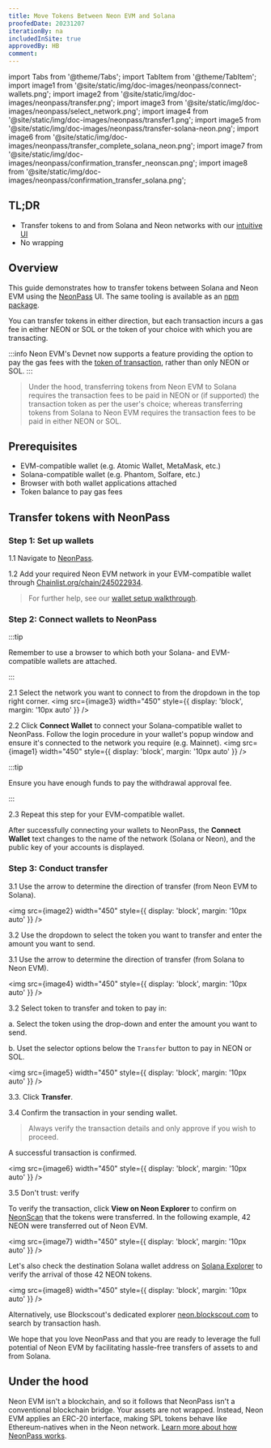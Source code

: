 ```yaml
---
title: Move Tokens Between Neon EVM and Solana
proofedDate: 20231207
iterationBy: na
includedInSite: true
approvedBy: HB
comment:
---
```


import Tabs from '@theme/Tabs';
import TabItem from '@theme/TabItem';
import image1 from '@site/static/img/doc-images/neonpass/connect-wallets.png';
import image2 from '@site/static/img/doc-images/neonpass/transfer.png';
import image3 from '@site/static/img/doc-images/neonpass/select_network.png';
import image4 from '@site/static/img/doc-images/neonpass/transfer1.png';
import image5 from '@site/static/img/doc-images/neonpass/transfer-solana-neon.png';
import image6 from '@site/static/img/doc-images/neonpass/transfer_complete_solana_neon.png';
import image7 from '@site/static/img/doc-images/neonpass/confirmation_transfer_neonscan.png';
import image8 from '@site/static/img/doc-images/neonpass/confirmation_transfer_solana.png';


## TL;DR

- Transfer tokens to and from Solana and Neon networks with our [intuitive UI](https://neonpass.live/)
- No wrapping

## Overview

This guide demonstrates how to transfer tokens between Solana and Neon EVM using the [NeonPass](https://neonpass.live/) UI. The same tooling is available as an [npm package](/docs/developing/integrate/neon_transfer).

You can transfer tokens in either direction, but each transaction incurs a gas fee in either NEON or SOL or the token of your choice with which you are transacting.

:::info
 Neon EVM's Devnet now supports a feature providing the option to pay the gas fees with the [token of transaction](https://neonevm.org/blog/feature-alternative-gas-fee-token), rather than only NEON or SOL.
:::

> Under the hood, transferring tokens from Neon EVM to Solana requires the transaction fees to be paid in NEON or (if supported) the transaction token as per the user's choice; whereas transferring tokens from Solana to Neon EVM requires the transaction fees to be paid in either NEON or SOL.

## Prerequisites

- EVM-compatible wallet (e.g. Atomic Wallet, MetaMask, etc.)
- Solana-compatible wallet (e.g. Phantom, Solfare, etc.)
- Browser with both wallet applications attached
- Token balance to pay gas fees


## Transfer tokens with NeonPass

### Step 1: Set up wallets

1.1 Navigate to [NeonPass](https://neonpass.live/).

1.2 Add your required Neon EVM network in your EVM-compatible wallet through [Chainlist.org/chain/245022934](https://chainlist.org/?chain=245022934&search=Neon+EVM&testnets=true).

> For further help, see our [wallet setup walkthrough](/docs/wallet/metamask_setup).

### Step 2: Connect wallets to NeonPass

:::tip

Remember to use a browser to which both your Solana- and EVM-compatible wallets are attached.

:::

2.1 Select the network you want to connect to from the dropdown in the top right corner.
<img src={image3} width="450" style={{ display: 'block', margin: '10px auto' }} />

2.2 Click **Connect Wallet** to connect your Solana-compatible wallet to NeonPass. Follow the login procedure in your wallet's popup window and ensure it's connected to the network you require (e.g. Mainnet).
<img src={image1} width="450" style={{ display: 'block', margin: '10px auto' }} />

:::tip

Ensure you have enough funds to pay the withdrawal approval fee.

:::

2.3 Repeat this step for your EVM-compatible wallet.

After successfully connecting your wallets to NeonPass, the **Connect Wallet** text changes to the name of the network (Solana or Neon), and the public key of your accounts is displayed.

### Step 3: Conduct transfer

<Tabs>
  <TabItem value="neontosolana" label="Neon EVM to Solana" default>

3.1 Use the arrow to determine the direction of transfer (from Neon EVM to Solana).

<img src={image2} width="450" style={{ display: 'block', margin: '10px auto' }} />

3.2 Use the dropdown to select the token you want to transfer and enter the amount you want to send.


</TabItem>

<TabItem value="solanatoneon" label="Solana to Neon EVM">

3.1 Use the arrow to determine the direction of transfer (from Solana to Neon EVM).

<img src={image4} width="450" style={{ display: 'block', margin: '10px auto' }} />

3.2 Select token to transfer and token to pay in:

a. Select the token using the drop-down and enter the amount you want to send.

b. Uset the selector options below the `Transfer` button to pay in NEON or SOL.


<img src={image5} width="450" style={{ display: 'block', margin: '10px auto' }} />


</TabItem>
</Tabs>

3.3. Click **Transfer**.

3.4 Confirm the transaction in your sending wallet.

> Always verify the transaction details and only approve if you wish to proceed.

A successful transaction is confirmed.

<img src={image6} width="450" style={{ display: 'block', margin: '10px auto' }} />

3.5 Don't trust: verify

<Tabs>
  <TabItem value="neonscan" label="NeonScan" default>

To verify the transaction, click **View on Neon Explorer** to confirm on [NeonScan](https://neonscan.org) that the tokens were transferred. In the following example, 42 NEON were transferred out of Neon EVM.

<img src={image7} width="450" style={{ display: 'block', margin: '10px auto' }} />


Let's also check the destination Solana wallet address on [Solana Explorer](https://explorer.solana.com/) to verify the arrival of those 42 NEON tokens.

<img src={image8} width="450" style={{ display: 'block', margin: '10px auto' }} />

  </TabItem>

  <TabItem value="blockscout" label="Blockscout" default>

  Alternatively, use Blockscout's dedicated explorer [neon.blockscout.com](https://neon.blockscout.com) to search by transaction hash.

  </TabItem>
</Tabs>

We hope that you love NeonPass and that you are ready to leverage the full potential of Neon EVM by facilitating hassle-free transfers of assets to and from Solana.

## Under the hood

Neon EVM isn't a blockchain, and so it follows that NeonPass isn't a conventional blockchain bridge. Your assets are not wrapped. Instead, Neon EVM applies an ERC-20 interface, making SPL tokens behave like Ethereum-natives when in the Neon network. [Learn more about how NeonPass works](/docs/tokens/token-accounts).
